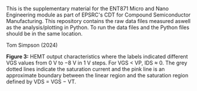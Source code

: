 This is the supplementary material for the ENT871 Micro and Nano Engineering module as part of EPSRC's CDT for Compound Semiconductor Manufacturing. This repository contains the raw data files measured aswell as the analysis/plotting in Python. To run the data files and the Python files should be in the same location.

Tom Simpson (2024)

**Figure 3:** HEMT output characteristics where the labels indicated different VGS values from 0 V to −8 V in 1 V steps. For VGS < VP, IDS ≈ 0. The grey dotted lines indicate the saturation current and the pink line is an approximate boundary between the linear region and the saturation region defined by VDS = VGS − VT.



